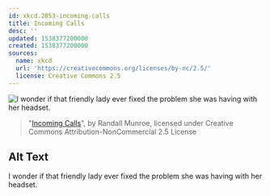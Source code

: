 ```yaml
---
id: xkcd.2053-incoming-calls
title: Incoming Calls
desc: ''
updated: 1538377200000
created: 1538377200000
sources:
  name: xkcd
  url: 'https://creativecommons.org/licenses/by-nc/2.5/'
  license: Creative Commons 2.5
---
```

![I wonder if that friendly lady ever fixed the problem she was having with her headset.](https://imgs.xkcd.com/comics/incoming_calls.png)
> "[Incoming Calls](https://xkcd.com/2053/)", by Randall Munroe, licensed under Creative Commons Attribution-NonCommercial 2.5 License

## Alt Text
I wonder if that friendly lady ever fixed the problem she was having with her headset.
